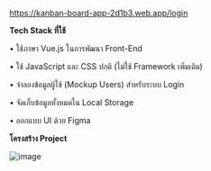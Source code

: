 https://kanban-board-app-2d1b3.web.app/login

**Tech Stack ที่ใช้**

•	ใช้ภาษา Vue.js ในการพัฒนา Front-End

•	ใช้ JavaScript และ CSS ปกติ (ไม่ใช้ Framework เพิ่มเติม)

•	จำลองข้อมูลผู้ใช้ (Mockup Users) สำหรับระบบ Login

•	จัดเก็บข้อมูลทั้งหมดใน Local Storage

•	ออกแบบ UI ด้วย Figma

**โครงสร้าง Project**

![image](https://github.com/user-attachments/assets/12b54159-c886-4a5b-a557-68d5f4a3c238)
